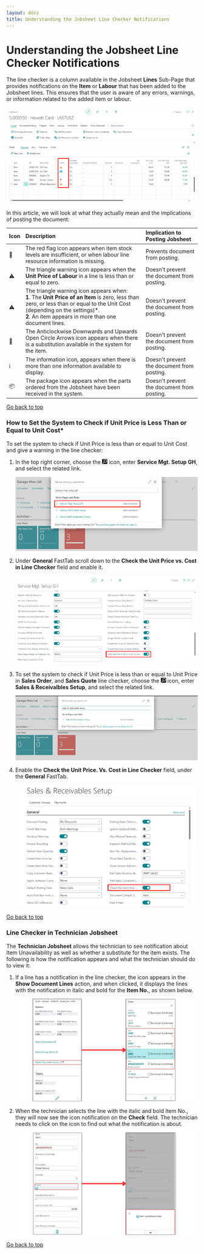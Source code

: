 ```yaml
---
layout: docs
title: Understanding the Jobsheet Line Checker Notifications
---
```


<a name="top"></a>

# Understanding the Jobsheet Line Checker Notifications
The line checker is a column available in the Jobsheet **Lines** Sub-Page that provides notifications on the **Item** or **Labour** that has been added to the Jobsheet lines. This ensures that the user is aware of any errors, warnings, or information related to the added item or labour. 

   ![](media/garagehive-line-checker.png)

In this article, we will look at what they actually mean and the implications of posting the document:

   | Icon | Description                                                                                                                                                                                                                                  | Implication to Posting Jobsheet            |
   | :--- | :------------------------------------------------------------------------------------------------------------------------------------------------------------------------------------------------------------------------------------------- | :----------------------------------------- |
   | 🚩    | The red flag icon appears when item stock levels are insufficient, or when labour line resource information is missing.                                                                                                                      | Prevents document from posting.            |
   | ⚠️    | The triangle warning icon appears when the **Unit Price of Labour** in a line is less than or equal to zero.                                                                                                                                 | Doesn't prevent the document from posting. |
   | ⚠️    | The triangle warning icon appears when: <br> **1**. The **Unit Price of an Item** is zero, less than zero, or less than or equal to the Unit Cost (depending on the settings)*. <br> **2**. An item appears in more than one document lines. | Doesn't prevent the document from posting. |
   | 🔁    | The Anticlockwise Downwards and Upwards Open Circle Arrows icon appears when there is a substitution available in the system for the item.                                                                                                   | Doesn't prevent the document from posting. |
   | ℹ️    | The information icon, appears when there is more than one information available to display.                                                                                                                                                  | Doesn't prevent the document from posting. |
   | 📦    | The package icon appears when the parts ordered from the Jobsheet have been received in the system.                                                                                                                                          | Doesn't prevent the document from posting. |


[Go back to top](#top)

### How to Set the System to Check if Unit Price is Less Than or Equal to Unit Cost*
To set the system to check if Unit Price is less than or equal to Unit Cost and give a warning in the line checker:
1. In the top right corner, choose the ![](media/search_icon.png) icon, enter **Service Mgt. Setup GH**, and select the related link.

   ![](media/garagehive-line-checker-unit-price1.png)

2. Under **General** FastTab scroll down to the **Check the Unit Price vs. Cost in Line Checker** field and enable it.

   ![](media/garagehive-line-checker-unit-price2.png)

3. To set the system to check if Unit Price is less than or equal to Unit Price in **Sales Order**, and **Sales Quote** line checker, choose the ![](media/search_icon.png) icon, enter **Sales & Receivalbles Setup**, and select the related link.

   ![](media/garagehive-line-checker-unit-price3.png)

4. Enable the **Check the Unit Price. Vs. Cost in Line Checker** field, under the **General** FastTab.

   ![](media/garagehive-line-checker-unit-price4.png)


[Go back to top](#top)


### Line Checker in Technician Jobsheet
The **Technician Jobsheet** allows the technician to see notification about Item Unavailability as well as whether a substitute for the item exists. The following is how the notification appears and what the technician should do to view it:
1. If a line has a notification in the line checker, the icon appears in the **Show Document Lines** action, and when clicked, it displays the lines with the notification in italic and bold for the **Item No.**, as shown below.

   ![](media/garagehive-line-checker-technician1.png)

2. When the technician selects the line with the italic and bold Item No., they will now see the icon notification on the **Check** field. The technician needs to click on the icon to find out what the notification is about.

   ![](media/garagehive-line-checker-technician2.png)


[Go back to top](#top)
